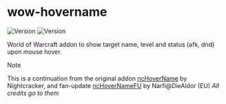 # wow-hovername

![Version](https://img.shields.io/badge/version-11.0.2-059212)
![Version](https://img.shields.io/badge/version-11.0.0-059212)

World of Warcraft addon to show target name, level and status (afk, dnd) upon mouse hover.

> [!NOTE]
> This is a continuation from the original addon [ncHoverName](https://www.wowinterface.com/downloads/info16012-ncHoverName.html) by Nightcracker, and fan-update [ncHoverNameFU](https://www.wowinterface.com/downloads/info24902-ncHoverNameFU.html#info) by Narfi@DieAldor (EU)
> _All credits go to them_
